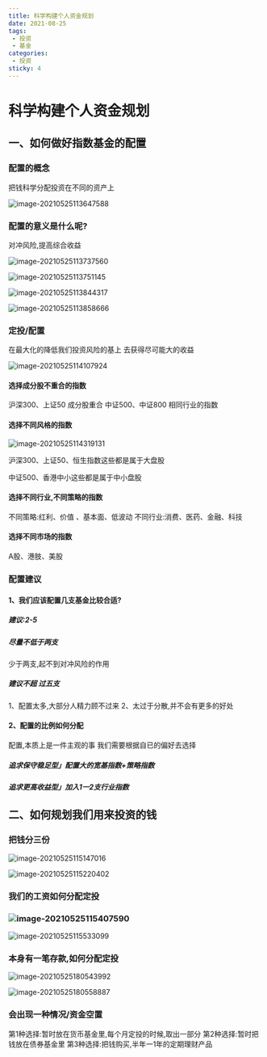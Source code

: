 ```yaml
---
title: 科学构建个人资金规划
date: 2021-08-25
tags:
 - 投资
 - 基金
categories:
 - 投资
sticky: 4
---
```

# 科学构建个人资金规划

## 一、如何做好指数基金的配置

### 配置的概念

把钱科学分配投资在不同的资产上

![image-20210525113647588](./imgs/image-20210525114319131.png)

### 配置的意义是什么呢?

对冲风险,提高综合收益

![image-20210525113737560](./imgs/image-20210525113737560.png)

![image-20210525113751145](./imgs/image-20210525113751145.png)

![image-20210525113844317](./imgs/image-20210525113844317.png)

![image-20210525113858666](./imgs/image-20210525113858666.png)

### 定投/配置

在最大化的降低我们投资风险的基上
去获得尽可能大的收益

![image-20210525114107924](./imgs/image-20210525114107924.png)

#### 选择成分股不重合的指数

沪深300、上证50
成分股重合
中证500、中证800
相同行业的指数

#### 选择不同风格的指数

![image-20210525114319131](./imgs/image-20210525114319131.png)

沪深300、上证50、恒生指数这些都是属于大盘股

中证500、香港中小这些都是属于中小盘股

#### 选择不同行业,不同策略的指数

不同策略:红利、价值  、基本面、低波动
不同行业:消费、医药、金融、科技

#### 选择不同市场的指数

A股、港肢、美股

### 配置建议

#### 1、我们应该配置几支基金比较合适?

##### 建议:2-5

##### 尽量不低于两支

少于两支,起不到对冲风险的作用

##### 建议不超 过五支

1、配置太多,大部分人精力顾不过来
2、太过于分散,并不会有更多的好处

#### 2、配置的比例如何分配

配置,本质上是一件主观的事
我们需要根据自已的偏好去选择

##### 追求保守稳足型」配置大的宽基指数+策略指数

##### 追求更高收益型」加入1一2支行业指数

## 二、如何规划我们用来投资的钱

### 把钱分三份

![image-20210525115147016](./imgs/image-20210525115147016.png)

![image-20210525115220402](./imgs/image-20210525115220402.png)

### 我们的工资如何分配定投

### ![image-20210525115407590](./imgs/image-20210525115407590.png)

![image-20210525115533099](./imgs/image-20210525115533099.png)

### 本身有一笔存款,如何分配定投

![image-20210525180543992](./imgs/image-20210525180543992.png)

![image-20210525180558887](./imgs/image-20210525180558887.png)

### 会出现一种情况/资金空置

第1种选择:暂时放在货币基金里,每个月定投的时候,取出一部分
第2种选择:暂时把钱放在债券基金里
第3种选择:把钱购买,半年一1年的定期理财产品
